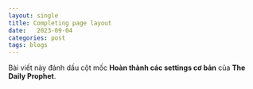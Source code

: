 ```yaml
---
layout: single
title: Completing page layout
date:   2023-09-04
categories: post
tags: blogs
---
```


Bài viết này đánh dấu cột mốc **Hoàn thành các settings cơ bản** của **The Daily Prophet**.